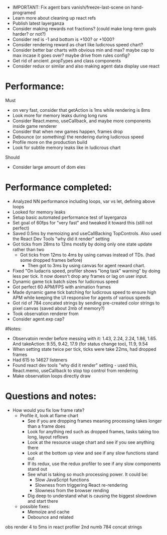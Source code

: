 - IMPORTANT: Fix agent bars vanish/freeze-last-scene on hand-programed
- Learn more about cleaning up react refs
- Publish latest layerganza
- Consider making rewards not fractions? (could make long-term goals harder? or not?)
- Consider red is -1 and bottom is +100? or +1000?
- Consider rendering reward as chart like ludicrous speed chart?
- Consider better bar charts with obvious min and max? maybe cap to max incase it goes over? maybe drive from rules config?
- Get rid of ancient .propTypes and class components
- Consider redux or similar and also making agent data display use react
# Performance:
Must
- on very fast, consider that getAction is 1ms while rendering is 8ms
- Look more for memory leaks during long runs
- Consider React.memo, useCallback, and maybe more components inside game renderer
- Consider that when new games happen, frames drop
- Debounce (or something) the rendering during ludicrous speed
- Profile more on the production build
- Look for subtile memory leaks like in ludicrous chart

Should
- Consider large amount of dom eles

# Performance completed:
- Analyzed NN performance including loops, var vs let, defining above loops
- Looked for memory leaks
- Setup basic automated performance test of layerganza
- Set goal of 60fps for "very fast" and tweaked it toward this (still not perfect)
- Saved 0.5ms by memoizing and useCallBacking TopControls. Also used the React Dev Tools "why did it render" setting 
- Got ticks from 28ms to 12ms mostly by doing only one state update rather than two
   - Got ticks from 12ms to 4ms by using canvas instead of TDs. (had some dropped frames before)
      - Then got to 3ms by using canvas for agent reward chart.
- Fixed "On ludacris speed, profiler shows "long task" warning" by doing less per tick. It now doesn't drop any frames or lag on user input.
- Dynamic game tick batch sizes for ludicrous speed
- Got perfect 60 APM/FPS with animation frames
- Made dynamic game tick batching for ludicrous speed to ensure high APM while keeping the UI responsive for agents of various speeds
- Got rid of 784 concated strings by sending pre-created color strings to pixel canvas (saved about 2mb of memory?)
- Took observation renderer from 
- Consider agent.exp cap?

#Notes:
- Observatoin render before messing with it: 1.43, 2.24, 2.24, 1.86, 1.65.   And takeAction: 9.55, 9.42, 17.9 (for status change too), 11.9, 9.54
- When setting state twice per tick, ticks were take 22ms, had dropped frames
- Had 615 to 14627 listeners
- Found react dev tools "why did it render" setting - used this, React.memo, useCallback to stop top control from rendering
- Make observation loops directly draw

# Questions and notes:
- How would you fix low frame rate?
    - Profile it, look at flame chart
        - See if you are dropping frames meaning processing takes longer than a frame does
        - Look for anything red such as dropped frames, tasks taking too long, layout reflows
        - Look at the resource usage chart and see if you see anything there
        - Look at the bottom up view and see if any slow functions stand out
        - If its redux, use the redux profiler to see if any slow components stand out
        - See what is taking so much processing power. It could be:
          - Slow JavaScript functions
          - Slowness from triggering React re-rendering
          - Slowness from the browser rending
        - Dig deep to understand what is causing the biggest slowdown and start there
    - possible fixes:
        - Memoize and cache
        - Debounce and related


obs render 4 to 5ms in react profiler 2nd numb
784 concat strings
